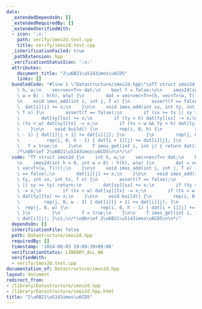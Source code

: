 ```yaml
---
data:
  _extendedDependsOn: []
  _extendedRequiredBy: []
  _extendedVerifiedWith:
  - icon: ':x:'
    path: verify/imos2d.test.cpp
    title: verify/imos2d.test.cpp
  _isVerificationFailed: true
  _pathExtension: hpp
  _verificationStatusIcon: ':x:'
  attributes:
    document_title: "2\u6B21\u5143imos\u6CD5"
    links: []
  bundledCode: "#line 1 \"Datastructure/imos2d.hpp\"\nTT struct imos2d {\n    int\
    \ h, w;\n    vec<vec<T>> dat;\n    bool f = false;\n\n    imos2d(int h = 0, int\
    \ w = 0) : h(h), w(w) {\n        dat = vec<vec<T>>(h, vec<T>(w, T()));\n    }\n\
    \n    void imos_add(int i, int j, T x) {\n        assert(f == false);\n      \
    \  dat[i][j] += x;\n    }\n\n    void imos_add(int sy, int ty, int sx, int tx,\
    \ T x) {\n        assert(f == false);\n        if (sx >= tx || sy >= ty) return;\n\
    \        dat[sy][sx] += x;\n        if (ty < h) dat[ty][sx] -= x;\n        if\
    \ (tx < w) dat[sy][tx] -= x;\n        if (tx < w && ty < h) dat[ty][tx] += x;\n\
    \    }\n\n    void build() {\n        rep(i, 0, h) {\n            rep(j, 0, w\
    \ - 1) { dat[i][j + 1] += dat[i][j]; }\n        }\n        rep(j, 0, w) {\n  \
    \          rep(i, 0, h - 1) { dat[i + 1][j] += dat[i][j]; }\n        }\n     \
    \   f = true;\n    }\n\n    T imos_get(int i, int j) { return dat[i][j]; }\n};\n\
    /*\n@brief 2\u6B21\u5143imos\u6CD5\n\n*/\n"
  code: "TT struct imos2d {\n    int h, w;\n    vec<vec<T>> dat;\n    bool f = false;\n\
    \n    imos2d(int h = 0, int w = 0) : h(h), w(w) {\n        dat = vec<vec<T>>(h,\
    \ vec<T>(w, T()));\n    }\n\n    void imos_add(int i, int j, T x) {\n        assert(f\
    \ == false);\n        dat[i][j] += x;\n    }\n\n    void imos_add(int sy, int\
    \ ty, int sx, int tx, T x) {\n        assert(f == false);\n        if (sx >= tx\
    \ || sy >= ty) return;\n        dat[sy][sx] += x;\n        if (ty < h) dat[ty][sx]\
    \ -= x;\n        if (tx < w) dat[sy][tx] -= x;\n        if (tx < w && ty < h)\
    \ dat[ty][tx] += x;\n    }\n\n    void build() {\n        rep(i, 0, h) {\n   \
    \         rep(j, 0, w - 1) { dat[i][j + 1] += dat[i][j]; }\n        }\n      \
    \  rep(j, 0, w) {\n            rep(i, 0, h - 1) { dat[i + 1][j] += dat[i][j];\
    \ }\n        }\n        f = true;\n    }\n\n    T imos_get(int i, int j) { return\
    \ dat[i][j]; }\n};\n/*\n@brief 2\u6B21\u5143imos\u6CD5\n\n*/"
  dependsOn: []
  isVerificationFile: false
  path: Datastructure/imos2d.hpp
  requiredBy: []
  timestamp: '2024-08-03 19:09:39+09:00'
  verificationStatus: LIBRARY_ALL_WA
  verifiedWith:
  - verify/imos2d.test.cpp
documentation_of: Datastructure/imos2d.hpp
layout: document
redirect_from:
- /library/Datastructure/imos2d.hpp
- /library/Datastructure/imos2d.hpp.html
title: "2\u6B21\u5143imos\u6CD5"
---
```

